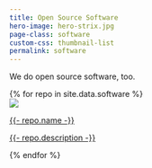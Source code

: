 ```yaml
---
title: Open Source Software
hero-image: hero-strix.jpg
page-class: software
custom-css: thumbnail-list
permalink: software
---
```


We do open source software, too.

<section class="thumbnail-list">
{% for repo in site.data.software %}
<a href="{{ repo.url | relative_url }}" class="no-decoration">
    <div class="image-container">
        <img src="{{ repo.icon | relative_url }}" />
    </div>
    <div>
        <p>{{- repo.name -}}</p>
        <p>{{- repo.description -}}</p>
    </div>
</a>
{% endfor %}
</section>
